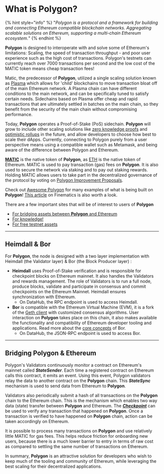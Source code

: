 # What is Polygon?

{% hint style="info" %}
"_Polygon is a protocol and a framework for building and connecting Ethereum compatible blockchain networks. Aggregating scalable solutions on Ethereum, supporting a multi-chain Ethereum ecosystem._"
{% endhint %}

**Polygon** is designed to interoperate with and solve some of Ethereum's limitations: Scaling, the speed of transaction throughput - and poor user experience such as the high cost of transactions. Polygon's testnets can currently reach over 7000 transactions per second and the low cost of the MATIC token means cheap transaction fees!  
  
Matic, the predecessor of **Polygon**, utilized a single scaling solution known as [Plasma](https://education.district0x.io/general-topics/understanding-ethereum/understanding-plasma/) which allows for 'child' blockchains to move transaction bloat off of the main Ethereum network. A Plasma chain can have different conditions to the main network, and can be specifically tuned to satisfy certain needs. Sidechains based on Plasma offer cheap and rapid transactions that are ultimately settled in batches on the main chain, so they benefit from the security of the main chain without compromising performance.

Today, **Polygon** operates a Proof-of-Stake (PoS) sidechain. **Polygon** will grow to include other scaling solutions like [zero knowledge proofs](https://consensys.net/blog/blockchain-explained/zero-knowledge-proofs-starks-vs-snarks/) and [optimistic rollups](https://blog.polygon.technology/polygon-research-ethereum-scaling-with-rollups-8a2c221bf644) in the future, and allow developers to choose how best to scale their dApps. Currently, connecting to Polygon purely from a user perspective means using a compatible wallet such as Metamask, and being aware of the difference between Polygon and Ethereum.

[**MATIC**](https://coinmarketcap.com/currencies/polygon/) is the native token of **Polygon**, as [ETH](https://coinmarketcap.com/currencies/ethereum/) is the native token of Ethereum. MATIC is used to pay transaction (gas) fees on **Polygon**. It is also used to secure the network via staking and to pay out staking rewards. Holding MATIC allows users to take part in the decentralized governance of the protocol by voting on [Polygon Improvement Proposals](https://forum.matic.network/t/polygon-improvement-proposals/630).

Check out [Awesome Polygon](https://awesomepolygon.com/dapps/) for many examples of what is being built on **Polygon**! [This article](https://finematics.com/polygon-commit-chain-explained/) on Finematics is also worth a look.

There are a few important sites that will be of interest to users of **Polygon**

* [For bridging assets between **Polygon** and Ethereum](https://wallet.matic.network)
* [For knowledge!](https://docs.matic.network/) 
* [For free testnet assets](https://faucet.matic.network/)

-------------------------------------

## Heimdall & Bor

For **Polygon**, the node is designed with a two layer implementation with Heimdall (the Validator layer) & Bor (the Block Producer layer) :

* **Heimdall** uses Proof-of-Stake verification and is responsible for checkpoint blocks on Ethereum mainnet. It also handles the Validators and rewards management. The role of Validators is to run a full node, produce blocks, validate and participate in consensus and commit checkpoints on the Ethereum Mainnet. Heimdall ensures synchronization with Ethereum.
  * On DataHub, the RPC endpoint is used to access Heimdall. 
* **Bor** is compatible with the Ethereum Virtual Machine (EVM), it is a fork of the [Geth client](https://geth.ethereum.org/docs/) with customized consensus algorithms. User interaction on **Polygon** takes place on this chain, it also makes available the functionality and compatibility of Ethereum developer tooling and applications.  Read more about the [core concepts](https://docs.matic.network/docs/contribute/bor/core_concepts) of Bor.
  * On DataHub, the JSON-RPC endpoint is used to access Bor.

-------------------------------------

## Bridging Polygon & Ethereum

Polygon's Validators continuously monitor a contract on Ethereum's mainnet called _**StateSender**_. Each time a registered contract on Ethereum calls this contract, it emits an event. Using this event, Polygon validators relay the data to another contract on the **Polygon** chain. This _**StateSync**_ mechanism is used to send data from Ethereum to **Polygon**.

Validators also periodically submit a hash of all transactions on the **Polygon** chain to the Ethereum chain. This is the mechanism which enables two way data \(state\) transfer between **Polygon** and Ethereum. The [_**Checkpoint**_](https://docs.matic.network/docs/contribute/heimdall/checkpoint) can be used to verify any transaction that happened on **Polygon**. Once a transaction is verified to have happened on **Polygon** chain, action can be taken accordingly on Ethereum. 

It is possible to process many transactions on **Polygon** and use relatively little MATIC for gas fees. This helps reduce friction for onboarding new users, because there is a much lower barrier to entry in terms of raw cost as compared to settling the same number of transactions on Ethereum.

In summary, **Polygon** is an attractive solution for developers who wish to keep much of the tooling and community of Ethereum, while leveraging the best scaling for their decentralized applications.

